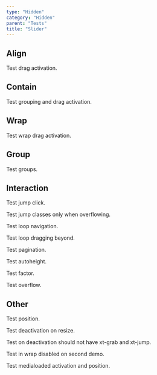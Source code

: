 ```yaml
---
type: "Hidden"
category: "Hidden"
parent: "Tests"
title: "Slider"
---
```


## Align

Test drag activation.

<demo>
  <demoinline src="demos/components/slider/align-center">
  </demoinline>
  <demoinline src="demos/components/slider/align-left">
  </demoinline>
  <demoinline src="demos/components/slider/align-right">
  </demoinline>
</demo>

## Contain

Test grouping and drag activation.

<demo>
  <demoinline src="demos/components/slider/nocontain-center">
  </demoinline>
  <demoinline src="demos/components/slider/nocontain-left">
  </demoinline>
  <demoinline src="demos/components/slider/nocontain-right">
  </demoinline>
</demo>

## Wrap

Test wrap drag activation.

<demo>
  <demoinline src="demos/components/slider/wrap-center">
  </demoinline>
  <demoinline src="demos/components/slider/wrap-left">
  </demoinline>
  <demoinline src="demos/components/slider/wrap-right">
  </demoinline>
</demo>

## Group

Test groups.

<demo>
  <demoinline src="demos/components/slider/group">
  </demoinline>
</demo>

## Interaction

Test jump click.

Test jump classes only when overflowing.

<demo>	
  <demoinline src="demos/components/slider/jump">	
  </demoinline>	
</demo>

Test loop navigation.

Test loop dragging beyond.

<demo>	
  <demoinline src="demos/components/slider/navigation">	
  </demoinline>	
</demo>

Test pagination.

<demo>	
  <demoinline src="demos/components/slider/pagination">	
  </demoinline>	
</demo>	

Test autoheight.

<demo>	
  <demoinline src="demos/components/slider/autoheight">	
  </demoinline>	
</demo>

Test factor.

Test overflow.

<demo>	
  <demoinline src="demos/components/slider/drag">	
  </demoinline>	
</demo>	

## Other

Test position.

Test deactivation on resize.

Test on deactivation should not have xt-grab and xt-jump.

Test in wrap disabled on second demo.

<demo>
  <demoinline src="demos/components/slider/nooverflow">
  </demoinline>
  <demoinline src="demos/components/slider/nooverflow-false">
  </demoinline>
</demo>

Test medialoaded activation and position.

<demo>
  <demoinline src="demos/components/slider/media-loaded">
  </demoinline>
</demo>
